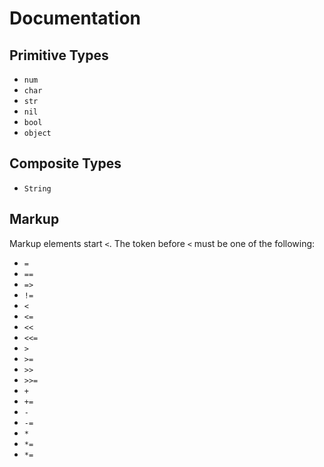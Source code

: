 # Documentation

## Primitive Types

- `num`
- `char`
- `str`
- `nil`
- `bool`
- `object`

## Composite Types

- `String`

## Markup

Markup elements start `<`. The token before `<` must be one of the following:

- `=`
- `==`
- `=>`
- `!=`
- `<`
- `<=`
- `<<`
- `<<=`
- `>`
- `>=`
- `>>`
- `>>=`
- `+`
- `+=`
- `-`
- `-=`
- `*`
- `*=`
- `*=`